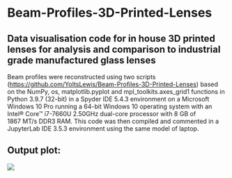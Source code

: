 # Beam-Profiles-3D-Printed-Lenses
## Data visualisation code for in house 3D printed lenses for analysis and comparison to industrial grade manufactured glass lenses

Beam profiles were reconstructed using two scripts (https://github.com/YoItsLewis/Beam-Profiles-3D-Printed-Lenses) based on the NumPy, os, matplotlib.pyplot and mpl_toolkits.axes_grid1 functions in Python 3.9.7 (32-bit) in a Spyder IDE 5.4.3 environment on a Microsoft Windows 10 Pro running a 64-bit Windows 10 operating system with an Intel® Core™ i7-7660U 2.50GHz dual-core processor with 8 GB of 1867 MT/s DDR3 RAM. This code was then compiled and commented in a JupyterLab IDE 3.5.3 environment using the same model of laptop.

## Output plot:
![](https://github.com/YoItsLewis/Beam-Profiles-3D-Printed-Lenses/blob/main/Images/Gaussian%20Plots%206.png)
